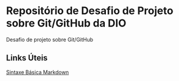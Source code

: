 # Repositório de Desafio de Projeto sobre Git/GitHub da DIO
Desafio de projeto sobre Git/GitHub

## Links Úteis
[Sintaxe Básica Markdown](https://docs.pipz.com/central-de-ajuda/learning-center/guia-basico-de-markdown#open)
